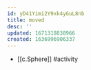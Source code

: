 ```yaml
---
id: yD41Yimi2Y9xk4yGuL8nb
title: moved
desc: ''
updated: 1671318838966
created: 1636996906337
---
```





- [[c.Sphere]] #activity
